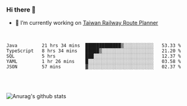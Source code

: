 ### Hi there 👋

- 🔭 I’m currently working on [Taiwan Railway Route Planner](https://github.com/Taiwan-Railway-Route-Planner)

<br/>

<!--START_SECTION:waka-->
```text
Java         21 hrs 34 mins  █████████████▒░░░░░░░░░░░   53.33 % 
TypeScript   8 hrs 34 mins   █████▒░░░░░░░░░░░░░░░░░░░   21.20 % 
SQL          5 hrs           ███░░░░░░░░░░░░░░░░░░░░░░   12.37 % 
YAML         1 hr 26 mins    █░░░░░░░░░░░░░░░░░░░░░░░░   03.58 % 
JSON         57 mins         ▓░░░░░░░░░░░░░░░░░░░░░░░░   02.37 % 
```
<!--END_SECTION:waka-->

<br/>
<br/>

![Anurag's github stats](https://github-readme-stats.vercel.app/api?username=DepickereSven&show_icons=true&theme=tokyonight)



<!--
**DepickereSven/DepickereSven** is a ✨ _special_ ✨ repository because its `README.md` (this file) appears on your GitHub profile.

Here are some ideas to get you started:

- 🔭 I’m currently working on ...
- 🌱 I’m currently learning ...
- 👯 I’m looking to collaborate on ...
- 🤔 I’m looking for help with ...
- 💬 Ask me about ...
- 📫 How to reach me: ...
- 😄 Pronouns: ...
- ⚡ Fun fact: ...
-->
